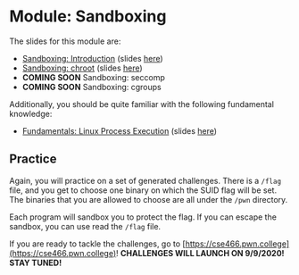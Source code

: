 # Module: Sandboxing

The slides for this module are:

- [Sandboxing: Introduction](https://youtu.be/Ide_eg-eQZ0) (slides [here](https://docs.google.com/presentation/d/1TpMjTimroiC3Jm0dsteHWEUw06yZ5Oh7iM8YBmbOUkI/edit))
- [Sandboxing: chroot](https://youtu.be/C81lO7pG5aA) (slides [here](https://docs.google.com/presentation/d/1AWl9Gko_L1kDLBtrTFB3EohQU4vQjykpQE5dm9uxYi0/edit))
- **COMING SOON** Sandboxing: seccomp
- **COMING SOON** Sandboxing: cgroups

Additionally, you should be quite familiar with the following fundamental knowledge:

- [Fundamentals: Linux Process Execution](https://www.youtube.com/watch?v=Vtb5wIlthRg) (slides [here](https://docs.google.com/presentation/d/1ezY9Q8I0tzDD-7ZDXMbQM5RQ7z1dvB9-U_nDEhc6qdE/edit#slide=id.g8a9f5b81a5_0_0))

## Practice


Again, you will practice on a set of generated challenges.
There is a `/flag` file, and you get to choose one binary on which the SUID flag will be set.
The binaries that you are allowed to choose are all under the `/pwn` directory.

Each program will sandbox you to protect the flag.
If you can escape the sandbox, you can use read the `/flag` file.

If you are ready to tackle the challenges, go to [https://cse466.pwn.college](https://cse466.pwn.college)! **CHALLENGES WILL LAUNCH ON 9/9/2020! STAY TUNED!**
